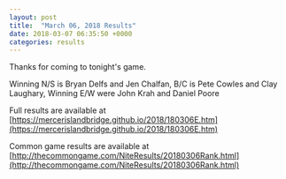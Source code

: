 ```yaml
---
layout: post
title:  "March 06, 2018 Results"
date: 2018-03-07 06:35:50 +0000
categories: results
---
```

Thanks for coming to tonight's game.

Winning N/S is Bryan Delfs and Jen Chalfan, B/C is Pete Cowles and Clay Laughary, Winning E/W were John Krah and Daniel Poore

Full results are available at [https://mercerislandbridge.github.io/2018/180306E.htm](https://mercerislandbridge.github.io/2018/180306E.htm)

Common game results are available at [http://thecommongame.com/NiteResults/20180306Rank.html](http://thecommongame.com/NiteResults/20180306Rank.html)
